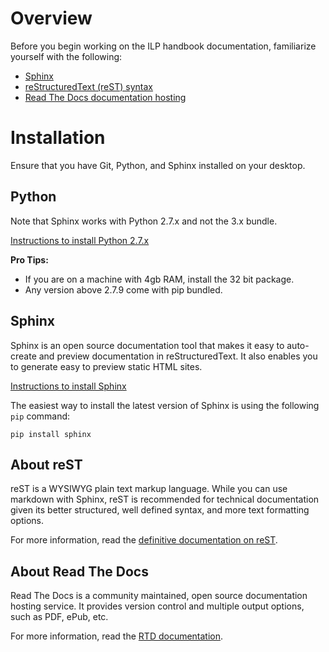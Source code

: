 # Overview

Before you begin working on the ILP handbook documentation, familiarize yourself with the following:

* [Sphinx](http://www.sphinx-doc.org/)
* [reStructuredText (reST) syntax](http://www.sphinx-doc.org/en/stable/rest.html)
* [Read The Docs documentation hosting](https://readthedocs.org/)

# Installation

Ensure that you have Git, Python, and Sphinx installed on your desktop.

## Python

Note that Sphinx works with Python 2.7.x and not the 3.x bundle.

[Instructions to install Python 2.7.x](https://www.python.org/downloads/release/python-2713/)

**Pro Tips:** 

* If you are on a machine with 4gb RAM, install the 32 bit package.
* Any version above 2.7.9 come with pip bundled.

## Sphinx

Sphinx is an open source documentation tool that makes it easy to auto-create and preview documentation in reStructuredText. It also enables you to generate easy to preview static HTML sites.

[Instructions to install Sphinx](http://www.sphinx-doc.org/en/stable/install.html)

The easiest way to install the latest version of Sphinx is using the following `pip` command:

    pip install sphinx

## About reST

reST is a WYSIWYG plain text markup language. While you can use markdown with Sphinx, reST is recommended for technical documentation given its better structured, well defined syntax, and more text formatting options.

For more information, read the [definitive documentation on reST](http://docutils.sourceforge.net/rst.html).

## About Read The Docs

Read The Docs is a community maintained, open source documentation hosting service. It provides version control and multiple output options, such as PDF, ePub, etc.

For more information, read the [RTD documentation](http://dont-be-afraid-to-commit.readthedocs.io/en/latest/index.html).

